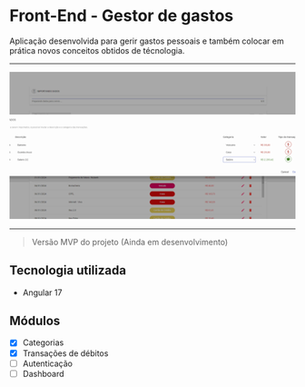 # Front-End - Gestor de gastos

Aplicação desenvolvida para gerir gastos pessoais e também colocar em prática novos conceitos obtidos de técnologia.

---

![Demonstração da aplicação](./gifs/demo.gif)

---

> Versão MVP do projeto (Ainda em desenvolvimento)

## Tecnologia utilizada

- Angular 17

## Módulos

- [x] Categorias
- [x] Transações de débitos
- [ ] Autenticação
- [ ] Dashboard
